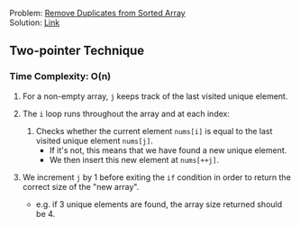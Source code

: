 Problem: [Remove Duplicates from Sorted Array](https://leetcode.com/explore/interview/card/top-interview-questions-easy/92/array/727/) <br>
Solution: [Link](https://github.com/codesnerd/LeetCode/blob/main/Top%20Easy%20Interview%20Questions/Array/1-%20Remove%20Duplicates%20from%20Sorted%20Array.cpp)

## Two-pointer Technique

### Time Complexity: O(n)

1. For a non-empty array, `j` keeps track of the last visited unique element.

2. The `i` loop runs throughout the array and at each index:
   1. Checks whether the current element `nums[i]` is equal to the last visited unique element `nums[j]`.
      - If it's not, this means that we have found a new unique element.
      - We then insert this new element at `nums[++j]`.
3. We increment `j` by 1 before exiting the `if` condition in order to return the correct size of the "new array".
   - e.g. if 3 unique elements are found, the array size returned should be 4.
